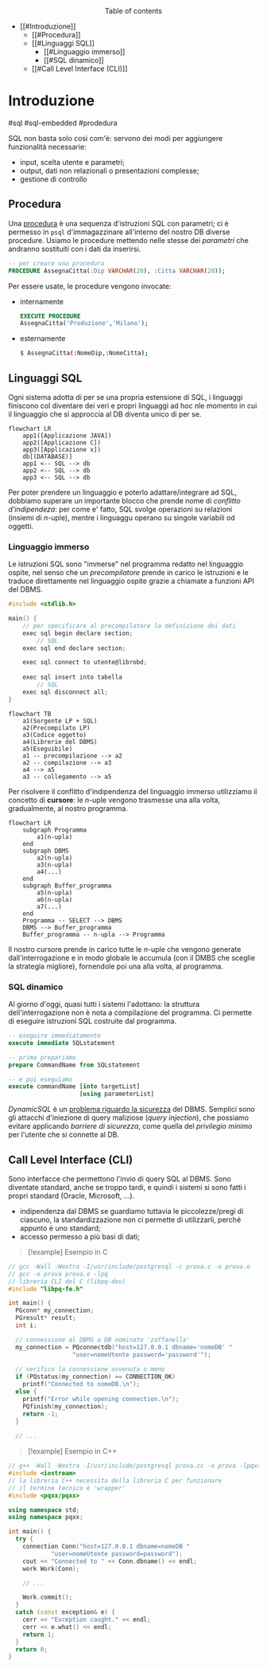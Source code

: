 <center> Table of contents </center>

- [[#Introduzione]]
	- [[#Procedura]]
	- [[#Linguaggi SQL]]
		- [[#Linguaggio immerso]]
		- [[#SQL dinamico]]
	- [[#Call Level Interface (CLI)]]

# Introduzione
#sql #sql-embedded #prodedura

SQL non basta solo così com'è: servono dei modi per aggiungere funzionalità necessarie:
- input, scelta utente e parametri;
- output, dati non relazionali o presentazioni complesse;
- gestione di controllo

## Procedura
Una <u>procedura</u> è una sequenza d'istruzioni SQL con parametri; ci è permesso in `psql` d'immagazzinare all'interno del nostro DB diverse procedure. Usiamo le procedure mettendo nelle stesse dei *parametri* che andranno sostituiti con i dati da inserirsi.

```sql
-- per creare una procedura
PROCEDURE AssegnaCitta(:Dip VARCHAR(20), :Citta VARCHAR(20));
```

Per essere usate, le procedure vengono invocate:
- internamente
  ```sql
  EXECUTE PROCEDURE
  AssegnaCitta('Produzione','Milano');
  ```
- esternamente
  ```bash
  $ AssegnaCitta(:NomeDip,:NomeCitta);
  ```

## Linguaggi SQL
Ogni sistema adotta di per se una propria estensione di SQL, i linguaggi finiscono col diventare dei veri e propri linguaggi ad hoc nle momento in cui il linguaggio che si approccia al DB diventa unico di per se.

```mermaid
flowchart LR
	app1([Applicazione JAVA])
	app2([Applicazione C])
	app3([Applicazione x])
	db[(DATABASE)]
	app1 <-- SQL --> db
	app2 <-- SQL --> db
	app3 <-- SQL --> db
```
Per poter prendere un linguaggio e poterlo adattare/integrare ad SQL, dobbiamo superare un importante blocco che prende nome di *conflitto d'indipendeza*: per come e' fatto, SQL svolge operazioni su relazioni (insiemi di $n$-uple), mentre i linguaggu operano su singole variabili od oggetti.

### Linguaggio immerso
Le istruzioni SQL sono "immerse" nel programma redatto nel linguaggio ospite, nel senso che un *precompilatore* prende in carico le istruzioni e le traduce direttamente nel linguaggio ospite grazie a chiamate a funzioni API del DBMS.

```c
#include <stdlib.h>

main() {
	// per specificare al precompilatore la definizione dei dati
	exec sql begin declare section;
		// SQL
	exec sql end declare section;

	exec sql connect to utente@librobd;
	
	exec sql insert into tabella
		// SQL
	exec sql disconnect all;
}
```

```mermaid
flowchart TB
	a1(Sorgente LP + SQL)
	a2(Precompilato LP)
	a3(Codice oggetto)
	a4(Librerie del DBMS)
	a5(Eseguibile)
	a1 -- precompilazione --> a2
	a2 -- compilazione --> a3
	a4 --> a5
	a3 -- collegamento --> a5
```

Per risolvere il conflitto d'indipendenza del linguaggio immerso utilizziamo il concetto di **cursore**: le $n$-uple vengono trasmesse una alla volta, gradualmente, al nostro programma.

```mermaid
flowchart LR
	subgraph Programma
		a1(n-upla)
	end
	subgraph DBMS
		a2(n-upla)
		a3(n-upla)
		a4(...)
	end
	subgraph Buffer_programma
		a5(n-upla)
		a6(n-upla)
		a7(...)
	end
	Programma -- SELECT --> DBMS
	DBMS --> Buffer_programma
	Buffer_programma -- n-upla --> Programma
```

Il nostro cursore prende in carico tutte le $n$-uple che vengono generate dall'interrogazione e in modo globale le accumula (con il DMBS che sceglie la strategia migliore), fornendole poi una alla volta, al programma.

### SQL dinamico
Al giorno d'oggi, quasi tutti i sistemi l'adottano: la struttura dell'interrogazione non è nota a compilazione del programma. Ci permette di eseguire istruzioni SQL costruite dal programma.
```sql
-- eseguire immediatamente
execute immediate SQLstatement
```

```sql
-- prima prepariamo
prepare CommandName from SQLstatement
```

```sql
-- e poi eseguiamo
execute commandName [into targetList]
					[using parameterList]
```

*DynamicSQL* è un <u>problema riguardo la sicurezza</u> del DBMS.
Semplici sono gli attacchi d'iniezione di query maliziose (*query injection*), che possiamo evitare applicando *barriere di sicurezza*, come quella del *privilegio minimo* per l'utente che si connette al DB.

## Call Level Interface (CLI)
Sono interfacce che permettono l'invio di query SQL al DBMS.
Sono diventate standard, anche se troppo tardi, e quindi i sistemi si sono fatti i propri standard (Oracle, Microsoft, ...).
- indipendenza dal DBMS
	se guardiamo tuttavia le piccolezze/pregi di ciascuno, la standardizzazione non ci permette di utilizzarli, perché appunto è uno standard;
- accesso permesso a più basi di dati;

> [!example] Esempio in C
```c
// gcc -Wall -Wextra -I/usr/include/postgresql -c prova.c -o prova.o
// gcc -o prova prova.o -lpq
// libreria CLI del C (libpq-dev)
#include "libpq-fe.h"

int main() {
  PGconn* my_connection;
  PGresult* result;
  int i;

  // connessione al DBMS a DB nominato 'zaffanella'
  my_connection = PQconnectdb("host=127.0.0.1 dbname='nomeDB' "
			      "user=nomeUtente password='password'");
  
  // verifico la connessione avvenuta o meno
  if (PQstatus(my_connection) == CONNECTION_OK)
    printf("Connected to nomeDB.\n");
  else {
    printf("Error while opening connection.\n");
    PQfinish(my_connection);
    return -1;
  }
  
  // ...
```

> [!example] Esempio in C++
```cpp
// g++ -Wall -Wextra -I/usr/include/postgresql prova.cc -o prova -lpqxx -lpq
#include <iostream>
// la libreria C++ necessita della libreria C per funzionare
// il termine tecnico è 'wrapper'
#include <pqxx/pqxx>

using namespace std;
using namespace pqxx;

int main() {
  try {
    connection Conn("host=127.0.0.1 dbname=nomeDB "
		    "user=nomeUtente password=password");
    cout << "Connected to " << Conn.dbname() << endl;
    work Work(Conn);

    // ...

    Work.commit();
  }
  catch (const exception& e) {
    cerr << "Exception caught." << endl;
    cerr << e.what() << endl;
    return 1;
  }
  return 0;
}
```